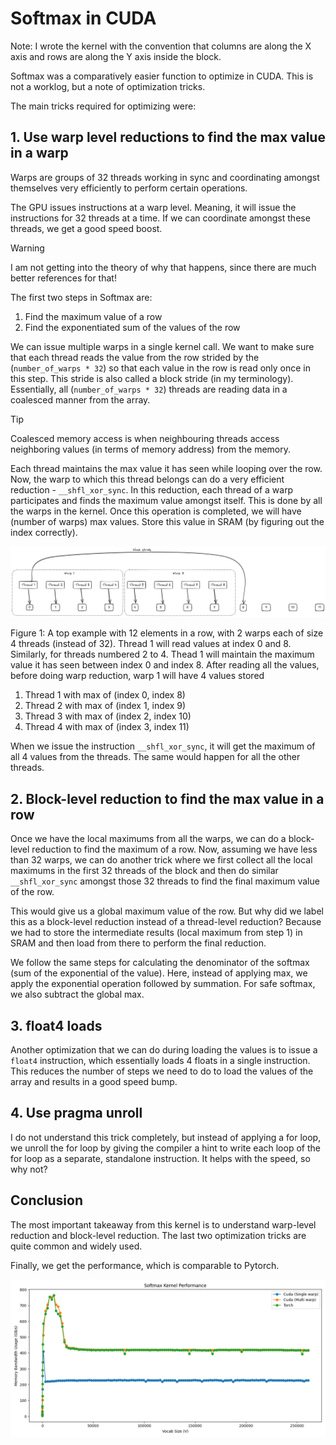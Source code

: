 # Softmax in CUDA

Note: I wrote the kernel with the convention that columns are along the X axis and rows are along the Y axis inside the block.

Softmax was a comparatively easier function to optimize in CUDA. This is not a worklog, but a note of optimization tricks.

The main tricks required for optimizing were:

## 1. Use warp level reductions to find the max value in a warp

Warps are groups of 32 threads working in sync and coordinating amongst themselves very efficiently to perform certain operations.

The GPU issues instructions at a warp level. Meaning, it will issue the instructions for 32 threads at a time. If we can coordinate amongst these threads, we get a good speed boost.

> [!WARNING]
> I am not getting into the theory of why that happens, since there are much better references for that!

The first two steps in Softmax are:

1. Find the maximum value of a row
2. Find the exponentiated sum of the values of the row

We can issue multiple warps in a single kernel call. We want to make sure that each thread reads the value from the row strided by the (`number_of_warps * 32`) so that each value in the row is read only once in this step. This stride is also called a block stride (in my terminology). Essentially, all (`number_of_warps * 32`) threads are reading data in a coalesced manner from the array.

> [!TIP]
> Coalesced memory access is when neighbouring threads access neighboring values (in terms of memory address) from the memory.

Each thread maintains the max value it has seen while looping over the row. Now, the warp to which this thread belongs can do a very efficient reduction - `__shfl_xor_sync`. In this reduction, each thread of a warp participates and finds the maximum value amongst itself. This is done by all the warps in the kernel. Once this operation is completed, we will have (number of warps) max values. Store this value in SRAM (by figuring out the index correctly).

![warps](warps.png)

Figure 1: A top example with 12 elements in a row, with 2 warps each of size 4 threads (instead of 32). Thread 1 will read values at index 0 and 8. Similarly, for threads numbered 2 to 4. Thead 1 will maintain the maximum value it has seen between index 0 and index 8. After reading all the values, before doing warp reduction, warp 1 will have 4 values stored

1. Thread 1 with max of (index 0, index 8)
2. Thread 2 with max of (index 1, index 9)
3. Thread 3 with max of (index 2, index 10)
4. Thread 4 with max of (index 3, index 11)

When we issue the instruction `__shfl_xor_sync`, it will get the maximum of all 4 values from the threads. The same would happen for all the other threads.

## 2. Block-level reduction to find the max value in a row

Once we have the local maximums from all the warps, we can do a block-level reduction to find the maximum of a row. Now, assuming we have less than 32 warps, we can do another trick where we first collect all the local maximums in the first 32 threads of the block and then do similar `__shfl_xor_sync` amongst those 32 threads to find the final maximum value of the row.

This would give us a global maximum value of the row. But why did we label this as a block-level reduction instead of a thread-level reduction? Because we had to store the intermediate results (local maximum from step 1) in SRAM and then load from there to perform the final reduction.

We follow the same steps for calculating the denominator of the softmax (sum of the exponential of the value). Here, instead of applying max, we apply the exponential operation followed by summation. For safe softmax, we also subtract the global max.

## 3. float4 loads

Another optimization that we can do during loading the values is to issue a `float4` instruction, which essentially loads 4 floats in a single instruction. This reduces the number of steps we need to do to load the values of the array and results in a good speed bump.

## 4. Use pragma unroll

I do not understand this trick completely, but instead of applying a for loop, we unroll the for loop by giving the compiler a hint to write each loop of the for loop as a separate, standalone instruction. It helps with the speed, so why not?

## Conclusion

The most important takeaway from this kernel is to understand warp-level reduction and block-level reduction. The last two optimization tricks are quite common and widely used.

Finally, we get the performance, which is comparable to Pytorch.

![perf](fixed_batch_rows_var_cols.png)
